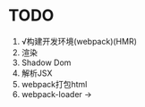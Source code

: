 # TODO
1. √构建开发环境(webpack)(HMR)
2. 渲染
3. Shadow Dom
  1. 解析JSX
  2. webpack打包html
  3. webpack-loader -> 